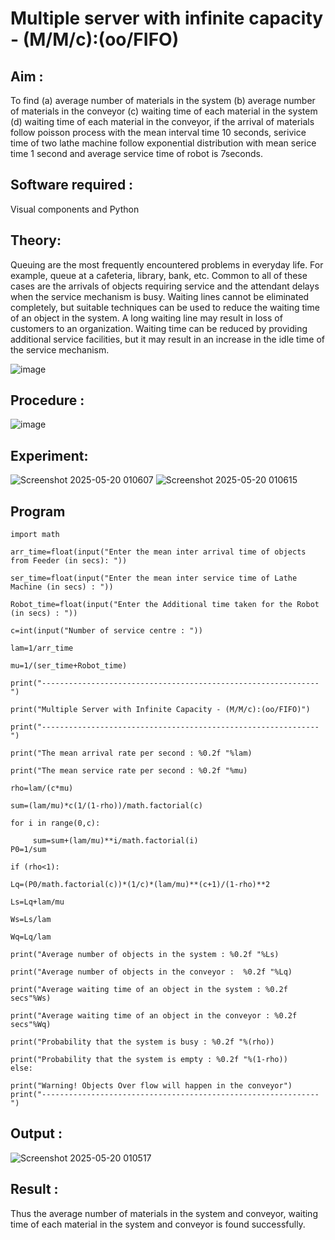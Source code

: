 # Multiple server with infinite capacity - (M/M/c):(oo/FIFO)
## Aim :
To find (a) average number of materials in the system (b) average number of materials in the conveyor (c) waiting time of each material in the system (d) waiting time of each material in the conveyor, if the arrival  of materials follow poisson process with the mean interval time 10 seconds, serivice time of two lathe machine follow exponential distribution with mean serice time 1 second and average service time of robot is 7seconds.

## Software required :
Visual components and Python

## Theory:
Queuing are the most frequently encountered problems in everyday life. For example, queue at a cafeteria, library, bank, etc. Common to all of these cases are the arrivals of objects requiring service and the attendant delays when the service mechanism is busy. Waiting lines cannot be eliminated completely, but suitable techniques can be used to reduce the waiting time of an object in the system. A long waiting line may result in loss of customers to an organization. Waiting time can be reduced by providing additional service facilities, but it may result in an increase in the idle time of the service mechanism.

![image](https://user-images.githubusercontent.com/103921593/203238035-1c8109bc-cbf2-4c77-baea-c5b682a752ef.png)

## Procedure :

![image](https://user-images.githubusercontent.com/103921593/203238265-176740b0-eae2-4772-90be-5449869ac9b0.png)




## Experiment:
![Screenshot 2025-05-20 010607](https://github.com/user-attachments/assets/b782c98f-e2c2-47c3-9fb8-a2f51c0cc587)
![Screenshot 2025-05-20 010615](https://github.com/user-attachments/assets/ffab2306-d74b-4d2c-b686-2671a38d3f95)


## Program
```
import math

arr_time=float(input("Enter the mean inter arrival time of objects from Feeder (in secs): "))

ser_time=float(input("Enter the mean inter service time of Lathe Machine (in secs) : "))

Robot_time=float(input("Enter the Additional time taken for the Robot (in secs) : "))

c=int(input("Number of service centre : "))

lam=1/arr_time

mu=1/(ser_time+Robot_time)

print("--------------------------------------------------------------")

print("Multiple Server with Infinite Capacity - (M/M/c):(oo/FIFO)")

print("--------------------------------------------------------------")

print("The mean arrival rate per second : %0.2f "%lam)

print("The mean service rate per second : %0.2f "%mu)

rho=lam/(c*mu)

sum=(lam/mu)*c(1/(1-rho))/math.factorial(c)

for i in range(0,c):

     sum=sum+(lam/mu)**i/math.factorial(i)
P0=1/sum

if (rho<1):

Lq=(P0/math.factorial(c))*(1/c)*(lam/mu)**(c+1)/(1-rho)**2

Ls=Lq+lam/mu

Ws=Ls/lam

Wq=Lq/lam

print("Average number of objects in the system : %0.2f "%Ls)

print("Average number of objects in the conveyor :  %0.2f "%Lq)

print("Average waiting time of an object in the system : %0.2f secs"%Ws)

print("Average waiting time of an object in the conveyor : %0.2f secs"%Wq)

print("Probability that the system is busy : %0.2f "%(rho))

print("Probability that the system is empty : %0.2f "%(1-rho))
else:

print("Warning! Objects Over flow will happen in the conveyor")
print("--------------------------------------------------------------")
```
## Output :
![Screenshot 2025-05-20 010517](https://github.com/user-attachments/assets/64901fd3-ca16-456c-be49-0c5b46c9cfbd)

## Result : 
Thus the average number of materials in the system and conveyor, waiting time of each material in the system and conveyor is found successfully.
